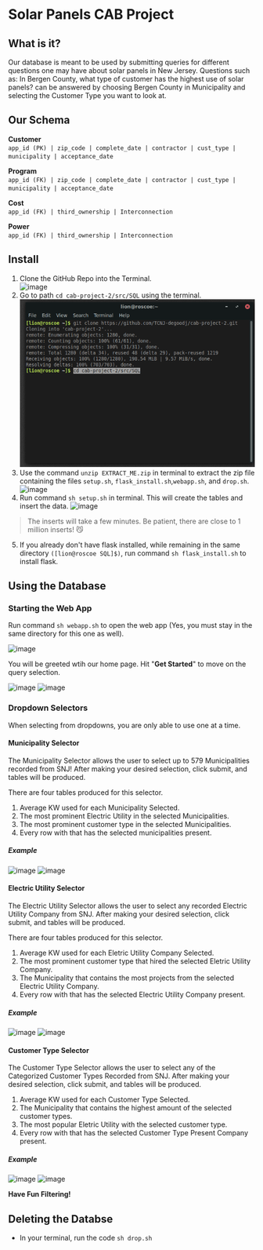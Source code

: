 # Solar Panels CAB Project

## What is it?
Our database is meant to be used by submitting queries for different questions one may have about solar panels in New Jersey. 
Questions such as: In Bergen County, what type of customer has the highest use of solar panels? can be answered by choosing Bergen County in Municipality and selecting the Customer Type you want to look at.

## Our Schema

**Customer**\
`app_id (PK) | zip_code | complete_date | contractor | cust_type | municipality | acceptance_date`

**Program**\
`app_id (FK) | zip_code | complete_date | contractor | cust_type | municipality | acceptance_date`

**Cost**\
`app_id (FK) | third_ownership | Interconnection`

**Power**\
`app_id (FK) | third_ownership | Interconnection`


## Install
1. Clone the GitHub Repo into the Terminal.  
![image](https://github.com/TCNJ-degoodj/cab-project-2/blob/fe97700a06f4287ff5484c0554c2d1f0619c8f33/docs/Images/000.png)
2. Go to path `cd cab-project-2/src/SQL` using the terminal.  
![image](https://github.com/Simon-Blamo/Spring-2023-CAB/blob/7583f595a54e02c1f5f210cdb7451fdf0681a337/docs/Images/001.png)
3. Use the command `unzip EXTRACT_ME.zip` in terminal to extract the zip file containing the files `setup.sh`, `flask_install.sh`,`webapp.sh`, and `drop.sh`.  
![image](https://github.com/TCNJ-degoodj/cab-project-2/blob/fe97700a06f4287ff5484c0554c2d1f0619c8f33/docs/Images/002.png)
4. Run command `sh setup.sh` in terminal. This will create the tables and insert the data.
![image](https://github.com/TCNJ-degoodj/cab-project-2/blob/fe97700a06f4287ff5484c0554c2d1f0619c8f33/docs/Images/003.png)
>The inserts will take a few minutes. Be patient, there are close to 1 million inserts! :smirk_cat:
5. If you already don't have flask installed, while remaining in the same directory `([lion@roscoe SQL]$)`, run command `sh flask_install.sh` to install flask.

## Using the Database
### Starting the Web App
Run command `sh webapp.sh` to open the web app (Yes, you must stay in the same directory for this one as well).

![image](https://github.com/TCNJ-degoodj/cab-project-2/blob/fe97700a06f4287ff5484c0554c2d1f0619c8f33/docs/Images/004.png)


You will be greeted wtih our home page. Hit "**Get Started**" to move on the query selection.

![image](https://github.com/TCNJ-degoodj/cab-project-2/blob/fe97700a06f4287ff5484c0554c2d1f0619c8f33/docs/Images/005.png)
![image](https://github.com/TCNJ-degoodj/cab-project-2/blob/fe97700a06f4287ff5484c0554c2d1f0619c8f33/docs/Images/006.png)
### Dropdown Selectors
When selecting from dropdowns, you are only able to use one at a time.
#### Municipality Selector
The Municipality Selector allows the user to select up to 579 Municipalities recorded from SNJ! After making your desired selection, click submit, and tables will be produced.

There are four tables produced for this selector.
1. Average KW used for each Municipality Selected.
2. The most prominent Electric Utility in the selected Municipalities.
3. The most prominent customer type in the selected Municipalities.
4. Every row with that has the selected municipalities present.

##### Example
![image](https://github.com/TCNJ-degoodj/cab-project-2/blob/fe97700a06f4287ff5484c0554c2d1f0619c8f33/docs/Images/007.png)
![image](https://github.com/TCNJ-degoodj/cab-project-2/blob/fe97700a06f4287ff5484c0554c2d1f0619c8f33/docs/Images/008.png)

#### Electric Utility Selector
The Electric Utility Selector allows the user to select any recorded Electric Utility Company from SNJ. After making your desired selection, click submit, and tables will be produced.

There are four tables produced for this selector.
1. Average KW used for each Eletric Utility Company Selected.
2. The most prominent customer type that hired the selected Eletric Utility Company.
3. The Municipality that contains the most projects from the selected Electric Utility Company.
4. Every row with that has the selected Electric Utility Company present.

##### Example
![image](https://github.com/TCNJ-degoodj/cab-project-2/blob/fe97700a06f4287ff5484c0554c2d1f0619c8f33/docs/Images/009.png)
![image](https://github.com/TCNJ-degoodj/cab-project-2/blob/fe97700a06f4287ff5484c0554c2d1f0619c8f33/docs/Images/010.png)

#### Customer Type Selector
The Customer Type Selector allows the user to select any of the Categorized Customer Types Recorded from SNJ. After making your desired selection, click submit, and tables will be produced.

1. Average KW used for each Customer Type Selected.
2. The Municipality that contains the highest amount of the selected customer types.
3. The most popular Eletric Utility with the selected customer type.
4. Every row with that has the selected Customer Type Present Company present.

##### Example
![image](https://github.com/TCNJ-degoodj/cab-project-2/blob/fe97700a06f4287ff5484c0554c2d1f0619c8f33/docs/Images/011.png)
![image](https://github.com/TCNJ-degoodj/cab-project-2/blob/fe97700a06f4287ff5484c0554c2d1f0619c8f33/docs/Images/012.png)

**Have Fun Filtering!**

## Deleting the Databse
- In your terminal, run the code `sh drop.sh`

